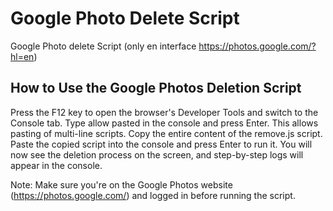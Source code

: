 # Google Photo Delete Script
Google Photo delete Script (only en interface https://photos.google.com/?hl=en)

## How to Use the Google Photos Deletion Script

Press the F12 key to open the browser's Developer Tools and switch to the Console tab.
Type allow pasted in the console and press Enter. This allows pasting of multi-line scripts.
Copy the entire content of the remove.js script.
Paste the copied script into the console and press Enter to run it.
You will now see the deletion process on the screen, and step-by-step logs will appear in the console.

Note: Make sure you're on the Google Photos website (https://photos.google.com/) and logged in before running the script.
